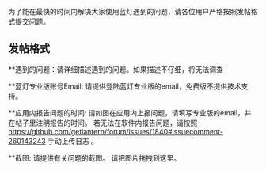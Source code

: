 为了能在最快的时间内解决大家使用蓝灯遇到的问题，请各位用户严格按照发帖格式提交问题。

## 发帖格式
**遇到的问题：请详细描述遇到的问题。如果描述不仔细，将无法调查

**蓝灯专业版账号Email:  请提供登陆蓝灯专业版的email，免费版不提供技术支持。

**应用内报告问题的时间:  请如图在应用内上报问题，请填写专业版的email，并在帖子里注明报告的时间。
若无法在软件内报告问题，请按照 https://github.com/getlantern/forum/issues/1840#issuecomment-260143243 手动上传日志 。

**截图: 请提供有关问题的截图。 请把图片拖拽到这里。





